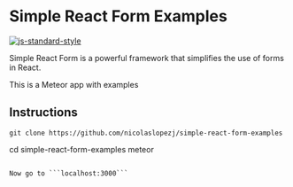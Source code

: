 # Simple React Form Examples

[![js-standard-style](https://img.shields.io/badge/code%20style-standard-brightgreen.svg)](http://standardjs.com/)

Simple React Form is a powerful framework that simplifies the use of forms in React.

This is a Meteor app with examples

## Instructions

```
git clone https://github.com/nicolaslopezj/simple-react-form-examples
```
cd simple-react-form-examples
meteor
```

Now go to ```localhost:3000```
